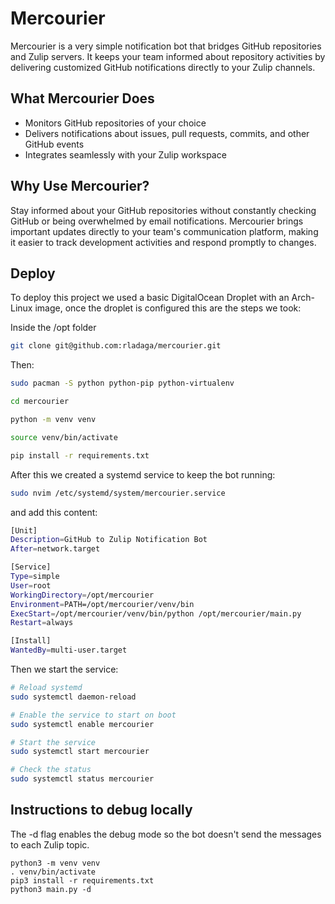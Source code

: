 # Mercourier

Mercourier is a very simple notification bot that bridges GitHub repositories and Zulip servers. It keeps your team informed about repository activities by delivering customized GitHub notifications directly to your Zulip channels.

## What Mercourier Does

- Monitors GitHub repositories of your choice
- Delivers notifications about issues, pull requests, commits, and other GitHub events
- Integrates seamlessly with your Zulip workspace

## Why Use Mercourier?

Stay informed about your GitHub repositories without constantly checking GitHub or being overwhelmed by email notifications. Mercourier brings important updates directly to your team's communication platform, making it easier to track development activities and respond promptly to changes.

## Deploy

To deploy this project we used a basic DigitalOcean Droplet with an Arch-Linux image, once the droplet is configured this are the steps we took:

Inside the /opt folder

```bash
git clone git@github.com:rladaga/mercourier.git
```

Then:

```bash
sudo pacman -S python python-pip python-virtualenv

cd mercourier

python -m venv venv

source venv/bin/activate

pip install -r requirements.txt
```

After this we created a systemd service to keep the bot running:

```bash
sudo nvim /etc/systemd/system/mercourier.service
```

and add this content:

```bash
[Unit]
Description=GitHub to Zulip Notification Bot
After=network.target

[Service]
Type=simple
User=root
WorkingDirectory=/opt/mercourier
Environment=PATH=/opt/mercourier/venv/bin
ExecStart=/opt/mercourier/venv/bin/python /opt/mercourier/main.py
Restart=always

[Install]
WantedBy=multi-user.target
```

Then we start the service:

```bash
# Reload systemd
sudo systemctl daemon-reload

# Enable the service to start on boot
sudo systemctl enable mercourier

# Start the service
sudo systemctl start mercourier

# Check the status
sudo systemctl status mercourier
```

## Instructions to debug locally

The -d flag enables the debug mode so the bot doesn't send the messages to each Zulip topic.

```
python3 -m venv venv
. venv/bin/activate
pip3 install -r requirements.txt
python3 main.py -d
```
